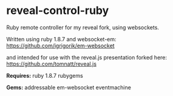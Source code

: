 reveal-control-ruby
===================

Ruby remote controller for my reveal fork, using websockets.

Written using ruby 1.8.7 and websocket-em:
https://github.com/igrigorik/em-websocket

and intended for use with the reveal.js presentation forked here:
https://github.com/tomnatt/reveal.js

**Requires:**
ruby 1.8.7
rubygems

**Gems:**
addressable
em-websocket
eventmachine
